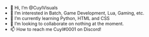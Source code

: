 - 👋 Hi, I’m @CuylVisuals
- 👀 I’m interested in Batch, Game Development, Lua, Gaming, etc.
- 🌱 I’m currently learning Python, HTML and CSS
- 💞️ I’m looking to collaborate on nothing at the moment.
- 📫 How to reach me Cuyl#0001 on Discord!
